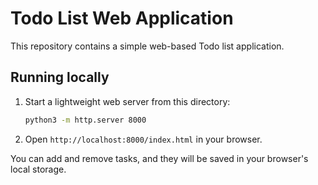 # Todo List Web Application

This repository contains a simple web-based Todo list application.

## Running locally

1. Start a lightweight web server from this directory:
   
   ```bash
   python3 -m http.server 8000
   ```

2. Open `http://localhost:8000/index.html` in your browser.

You can add and remove tasks, and they will be saved in your browser's local storage.
